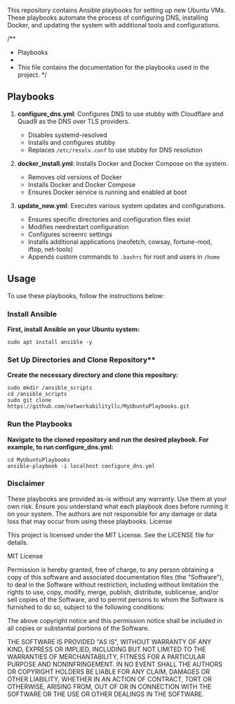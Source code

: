 This repository contains Ansible playbooks for setting up new Ubuntu VMs. These playbooks automate the process of configuring DNS, installing Docker, and updating the system with additional tools and configurations.

/**
 * Playbooks
 *
 * This file contains the documentation for the playbooks used in the project.
 */
## Playbooks

1. **configure_dns.yml**: Configures DNS to use stubby with Cloudflare and Quad9 as the DNS over TLS providers.
    - Disables systemd-resolved
    - Installs and configures stubby
    - Replaces `/etc/resolv.conf` to use stubby for DNS resolution

2. **docker_install.yml**: Installs Docker and Docker Compose on the system.
    - Removes old versions of Docker
    - Installs Docker and Docker Compose
    - Ensures Docker service is running and enabled at boot

3. **update_new.yml**: Executes various system updates and configurations.
    - Ensures specific directories and configuration files exist
    - Modifies needrestart configuration
    - Configures screenrc settings
    - Installs additional applications (neofetch, cowsay, fortune-mod, iftop, net-tools)
    - Appends custom commands to `.bashrc` for root and users in `/home`

## Usage

To use these playbooks, follow the instructions below:

### Install Ansible

**First, install Ansible on your Ubuntu system:**
```
sudo apt install ansible -y 
```


### Set Up Directories and Clone Repository**

**Create the necessary directory and clone this repository:**

```
sudo mkdir /ansible_scripts
cd /ansible_scripts
sudo git clone https://github.com/networkabilityllc/MyUbuntuPlaybooks.git
```

### Run the Playbooks

**Navigate to the cloned repository and run the desired playbook. For example, to run configure_dns.yml:**

```
cd MyUbuntuPlaybooks
ansible-playbook -i localhost configure_dns.yml
```

### Disclaimer

These playbooks are provided as-is without any warranty. Use them at your own risk. Ensure you understand what each playbook does before running it on your system. The authors are not responsible for any damage or data loss that may occur from using these playbooks.
License

This project is licensed under the MIT License. See the LICENSE file for details.

MIT License

Permission is hereby granted, free of charge, to any person obtaining a copy
of this software and associated documentation files (the "Software"), to deal
in the Software without restriction, including without limitation the rights
to use, copy, modify, merge, publish, distribute, sublicense, and/or sell
copies of the Software, and to permit persons to whom the Software is
furnished to do so, subject to the following conditions:

The above copyright notice and this permission notice shall be included in all
copies or substantial portions of the Software.

THE SOFTWARE IS PROVIDED "AS IS", WITHOUT WARRANTY OF ANY KIND, EXPRESS OR
IMPLIED, INCLUDING BUT NOT LIMITED TO THE WARRANTIES OF MERCHANTABILITY,
FITNESS FOR A PARTICULAR PURPOSE AND NONINFRINGEMENT. IN NO EVENT SHALL THE
AUTHORS OR COPYRIGHT HOLDERS BE LIABLE FOR ANY CLAIM, DAMAGES OR OTHER
LIABILITY, WHETHER IN AN ACTION OF CONTRACT, TORT OR OTHERWISE, ARISING FROM,
OUT OF OR IN CONNECTION WITH THE SOFTWARE OR THE USE OR OTHER DEALINGS IN THE
SOFTWARE.
